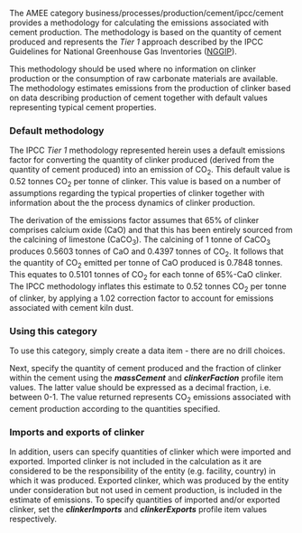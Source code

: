 The AMEE category business/processes/production/cement/ipcc/cement
provides a methodology for calculating the emissions associated with
cement production. The methodology is based on the quantity of cement
produced and represents the *Tier 1* approach described by the IPCC
Guidelines for National Greenhouse Gas Inventories
([NGGIP](http://www.ipcc-nggip.iges.or.jp/public/2006gl/vol3.html)).

This methodology should be used where no information on clinker
production or the consumption of raw carbonate materials are available.
The methodology estimates emissions from the production of clinker based
on data describing production of cement together with default values
representing typical cement properties.

### Default methodology

The IPCC *Tier 1* methodology represented herein uses a default
emissions factor for converting the quantity of clinker produced
(derived from the quantity of cement produced) into an emission of
CO<sub>2</sub>. This default value is 0.52 tonnes CO<sub>2</sub> per tonne of clinker.
This value is based on a number of assumptions regarding the typical
properties of clinker together with information about the the process
dynamics of clinker production.

The derivation of the emissions factor assumes that 65% of clinker
comprises calcium oxide (CaO) and that this has been entirely sourced
from the calcining of limestone (CaCO<sub>3</sub>). The calcining of 1 tonne of
CaCO<sub>3</sub> produces 0.5603 tonnes of CaO and 0.4397 tonnes of CO<sub>2</sub>. It
follows that the quantity of CO<sub>2</sub> emitted per tonne of CaO produced
is 0.7848 tonnes. This equates to 0.5101 tonnes of CO<sub>2</sub> for each
tonne of 65%-CaO clinker. The IPCC methodology inflates this estimate to
0.52 tonnes CO<sub>2</sub> per tonne of clinker, by applying a 1.02 correction
factor to account for emissions associated with cement kiln dust.

### Using this category

To use this category, simply create a data item - there are no drill
choices.

Next, specify the quantity of cement produced and the fraction of
clinker within the cement using the ***massCement*** and
***clinkerFaction*** profile item values. The latter value should be
expressed as a decimal fraction, i.e. between 0-1. The value returned
represents CO<sub>2</sub> emissions associated with cement production according
to the quantities specified.

### Imports and exports of clinker

In addition, users can specify quantities of clinker which were imported
and exported. Imported clinker is not included in the calculation as it
are considered to be the responsibility of the entity (e.g. facility,
country) in which it was produced. Exported clinker, which was produced
by the entity under consideration but not used in cement production, is
included in the estimate of emissions. To specify quantities of imported
and/or exported clinker, set the ***clinkerImports*** and
***clinkerExports*** profile item values respectively.
